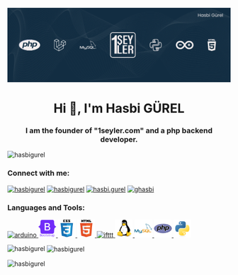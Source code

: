 ![MasterHead](https://github.com/HasbiGurel/HasbiGurel/blob/main/image/banner.png)
<h1 align="center">Hi 👋, I'm Hasbi GÜREL</h1>
<h3 align="center">I am the founder of "1seyler.com" and a php backend developer.</h3>

<p align="left"> <img src="https://komarev.com/ghpvc/?username=hasbigurel&label=Profile%20views&color=0e75b6&style=flat" alt="hasbigurel" /> </p>

<h3 align="left">Connect with me:</h3>
<p align="left">
<a href="https://twitter.com/hasbigurel" target="blank"><img align="center" src="https://raw.githubusercontent.com/rahuldkjain/github-profile-readme-generator/master/src/images/icons/Social/twitter.svg" alt="hasbigurel" height="30" width="40" /></a>
<a href="https://linkedin.com/in/hasbigurel" target="blank"><img align="center" src="https://raw.githubusercontent.com/rahuldkjain/github-profile-readme-generator/master/src/images/icons/Social/linked-in-alt.svg" alt="hasbigurel" height="30" width="40" /></a>
<a href="https://fb.com/hasbi.gurel" target="blank"><img align="center" src="https://raw.githubusercontent.com/rahuldkjain/github-profile-readme-generator/master/src/images/icons/Social/facebook.svg" alt="hasbi.gurel" height="30" width="40" /></a>
<a href="https://instagram.com/ghasbi" target="blank"><img align="center" src="https://raw.githubusercontent.com/rahuldkjain/github-profile-readme-generator/master/src/images/icons/Social/instagram.svg" alt="ghasbi" height="30" width="40" /></a>
</p>

<h3 align="left">Languages and Tools:</h3>
<p align="left"> <a href="https://www.arduino.cc/" target="_blank" rel="noreferrer"> <img src="https://cdn.worldvectorlogo.com/logos/arduino-1.svg" alt="arduino" width="40" height="40"/> </a> <a href="https://getbootstrap.com" target="_blank" rel="noreferrer"> <img src="https://raw.githubusercontent.com/devicons/devicon/master/icons/bootstrap/bootstrap-plain-wordmark.svg" alt="bootstrap" width="40" height="40"/> </a> <a href="https://www.w3schools.com/css/" target="_blank" rel="noreferrer"> <img src="https://raw.githubusercontent.com/devicons/devicon/master/icons/css3/css3-original-wordmark.svg" alt="css3" width="40" height="40"/> </a> <a href="https://www.w3.org/html/" target="_blank" rel="noreferrer"> <img src="https://raw.githubusercontent.com/devicons/devicon/master/icons/html5/html5-original-wordmark.svg" alt="html5" width="40" height="40"/> </a> <a href="https://ifttt.com/" target="_blank" rel="noreferrer"> <img src="https://www.vectorlogo.zone/logos/ifttt/ifttt-ar21.svg" alt="ifttt" width="40" height="40"/> </a> <a href="https://www.linux.org/" target="_blank" rel="noreferrer"> <img src="https://raw.githubusercontent.com/devicons/devicon/master/icons/linux/linux-original.svg" alt="linux" width="40" height="40"/> </a> <a href="https://www.mysql.com/" target="_blank" rel="noreferrer"> <img src="https://raw.githubusercontent.com/devicons/devicon/master/icons/mysql/mysql-original-wordmark.svg" alt="mysql" width="40" height="40"/> </a> <a href="https://www.php.net" target="_blank" rel="noreferrer"> <img src="https://raw.githubusercontent.com/devicons/devicon/master/icons/php/php-original.svg" alt="php" width="40" height="40"/> </a> <a href="https://www.python.org" target="_blank" rel="noreferrer"> <img src="https://raw.githubusercontent.com/devicons/devicon/master/icons/python/python-original.svg" alt="python" width="40" height="40"/> </a> </p>

<p><img align="left" src="https://github-readme-stats.vercel.app/api/top-langs?username=hasbigurel&show_icons=true&locale=en&layout=compact" alt="hasbigurel" /></p>

<p>&nbsp;<img align="center" src="https://github-readme-stats.vercel.app/api?username=hasbigurel&show_icons=true&locale=en" alt="hasbigurel" /></p>

<p><img align="center" src="https://github-readme-streak-stats.herokuapp.com/?user=hasbigurel&" alt="hasbigurel" /></p>
